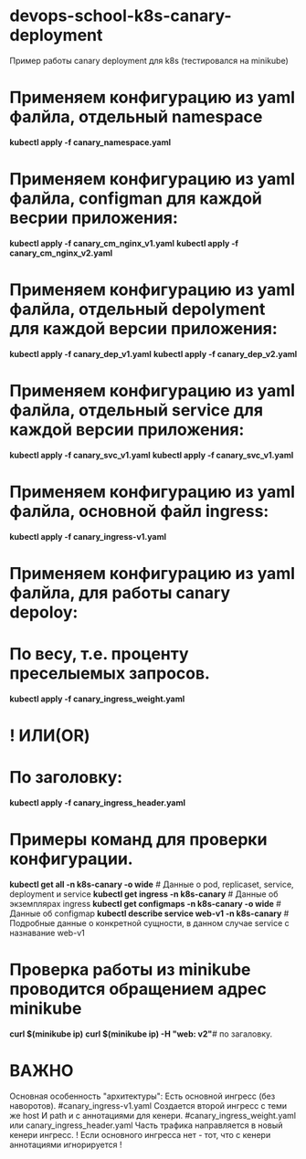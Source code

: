 # devops-school-k8s-canary-deployment
Пример работы canary deployment для k8s (тестировался на minikube)

# Применяем конфигурацию из yaml фалйла, отдельный namespace
**kubectl apply -f canary_namespace.yaml**

# Применяем конфигурацию из yaml фалйла, configman для каждой весрии приложения:
**kubectl apply -f canary_cm_nginx_v1.yaml**
**kubectl apply -f canary_cm_nginx_v2.yaml**

# Применяем конфигурацию из yaml фалйла, отдельный depolyment для каждой версии приложения:
**kubectl apply -f canary_dep_v1.yaml**
**kubectl apply -f canary_dep_v2.yaml**

# Применяем конфигурацию из yaml фалйла, отдельный service для каждой версии приложения:
**kubectl apply -f canary_svc_v1.yaml**
**kubectl apply -f canary_svc_v1.yaml**

# Применяем конфигурацию из yaml фалйла, основной файл ingress:
**kubectl apply -f canary_ingress-v1.yaml**

# Применяем конфигурацию из yaml фалйла, для работы сanary depoloy:
# По весу, т.е. проценту преселыемых запросов.
**kubectl apply -f canary_ingress_weight.yaml**
# ! ИЛИ(OR)
# По заголовку:
**kubectl apply -f canary_ingress_header.yaml**


# Примеры команд для проверки конфигурации.
**kubectl get all -n k8s-canary -o wide** # Данные о pod, replicaset, service, deployment и service
**kubectl get ingress -n k8s-canary** # Данные об экземплярах ingress
**kubectl get configmaps -n k8s-canary -o wide** # Данные об configmap
**kubectl describe service web-v1 -n k8s-canary** # Подробные данные о конкретной сущности, в данном случае service  с назнавание web-v1

# Проверка работы из minikube проводится обращением адрес minikube
**curl $(minikube ip)**
**curl $(minikube ip) -H "web: v2"**# по загаловку.

# **ВАЖНО** 
Основная особенность "архитектуры":
Есть основной ингресс (без наворотов). #canary_ingress-v1.yaml
Cоздается второй ингресс с теми же host И path и с аннотациями для кенери. #canary_ingress_weight.yaml или canary_ingress_header.yaml
Часть трафика направляется в новый кенери ингресс.
! Если основного ингресса нет - тот, что с кенери аннотациями игнорируется !